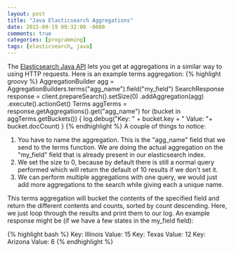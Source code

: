 ```yaml
---
layout: post
title: "Java Elasticsearch Aggregations"
date: 2015-09-19 09:32:00 -0600
comments: true
categories: [programming]
tags: [elasticsearch, java]
---
```

The [Elasticsearch Java API](https://www.elastic.co/guide/en/elasticsearch/client/java-api/current/_metrics_aggregations.html) lets you get at aggregations in a similar way to using HTTP requests. Here is an example terms aggregation:
{% highlight groovy %}
        AggregationBuilder agg = AggregationBuilders.terms("agg_name").field("my_field")
        SearchResponse response = client.prepareSearch().setSize(0)
                .addAggregation(agg)
                .execute().actionGet()
        Terms aggTerms = response.getAggregations().get("agg_name")
        for (bucket in aggTerms.getBuckets()) {
            log.debug("Key: " + bucket.key + " Value: "+ bucket.docCount)
        }
{% endhighlight %}
A couple of things to notice:

1. You have to name the aggregation. This is the "agg_name" field that we send to the terms function. We are doing the actual aggregation on the "my_field" field that is already present in our elasticsearch index.
2. We set the size to 0, because by default there is still a normal query performed which will return the default of 10 results if we don't set it.
3. We can perform multiple aggregations with one query, we would just add more aggregations to the search while giving each a unique name.

This terms aggregation will bucket the contents of the specified field and return the different contents and counts, sorted by count descending. Here, we just loop through the results and print them to our log. An example response might be (if we have a few states in the my_field field):

{% highlight bash %}
Key: Illinois Value: 15
Key: Texas Value: 12
Key: Arizona Value: 6
{% endhighlight %}
